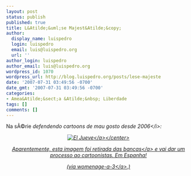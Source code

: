 ```yaml
---
layout: post
status: publish
published: true
title: L&Atilde;&uml;se Majest&Atilde;&copy;
author:
  display_name: luispedro
  login: luispedro
  email: luis@luispedro.org
  url: ''
author_login: luispedro
author_email: luis@luispedro.org
wordpress_id: 1070
wordpress_url: http://blog.luispedro.org/posts/lese-majeste
date: '2007-07-31 03:49:56 -0700'
date_gmt: '2007-07-31 03:49:56 -0700'
categories:
- Amea&Atilde;&sect;a &Atilde;&nbsp; Liberdade
tags: []
comments: []
---
```

<p>Na s&Atilde;&copy;rie <i>defendendo cartoons de mau gosto desde 2006<&#47;i>:</p>
<p><center><a href='http:&#47;&#47;blog.luispedro.org&#47;posts&#47;lese-majeste&#47;el-jueve-2&#47;' rel='attachment wp-att-1069' title='El Jueve'><img style="max-width: 80%" src='http:&#47;&#47;blog.luispedro.org&#47;wp-content&#47;uploads&#47;2007&#47;07&#47;657066.jpg' alt='El Jueve' &#47;><&#47;a><&#47;center></p>
<p>Aparentemente, esta imagem foi <a href="http:&#47;&#47;www.elpais.com&#47;articulo&#47;espana&#47;caricaturistas&#47;Jueves&#47;seran&#47;imputados&#47;injurias&#47;Corona&#47;elpepuesp&#47;20070723elpepunac_6&#47;Tes">retirada das bancas<&#47;a> e vai dar um processo ao cartoonistas. Em Espanha!</p>
<p>(via <a href="http:&#47;&#47;womenageatrois.blogspot.com&#47;2007&#47;07&#47;liberdade-de-expresso-recortes-de.html">womenage-a-3<&#47;a>.)</p>
